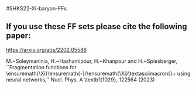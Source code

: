 #SHKS22-Xi-baryon-FFs

## If you use these FF sets please cite the following paper:

https://arxiv.org/abs/2202.05586

M.~Soleymaninia, H.~Hashamipour, H.~Khanpour and H.~Spiesberger,
``Fragmentation functions for \ensuremath{\Xi}\ensuremath{-}/\ensuremath{\Xi}\textasciimacron{}+ using neural networks,''
Nucl. Phys. A \textbf{1029}, 122564 (2023)